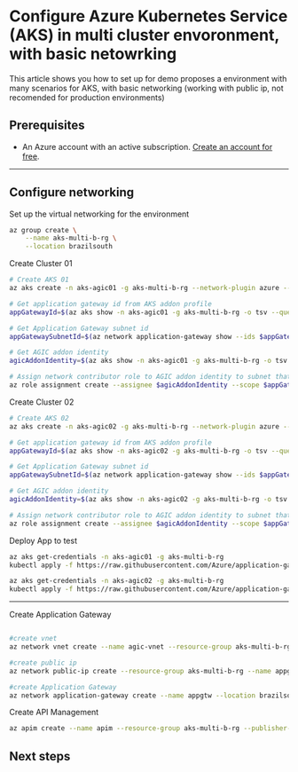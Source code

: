 

# Configure Azure Kubernetes Service (AKS) in multi cluster envoronment, with basic netowrking

This article shows you how to set up for demo proposes a environment with many scenarios for AKS, with basic networking (working with public ip, not recomended for production environments)


## Prerequisites

- An Azure account with an active subscription. [Create an account for free](https://azure.microsoft.com/free/?WT.mc_id=A261C142F).

---

## Configure networking

Set up the virtual networking for the environment

```bash
az group create \
    --name aks-multi-b-rg \
    --location brazilsouth
```
Create Cluster 01

```bash
# Create AKS 01
az aks create -n aks-agic01 -g aks-multi-b-rg --network-plugin azure --enable-managed-identity -a ingress-appgw --appgw-name agic01 --appgw-subnet-cidr "10.225.0.0/16" --generate-ssh-keys

# Get application gateway id from AKS addon profile
appGatewayId=$(az aks show -n aks-agic01 -g aks-multi-b-rg -o tsv --query "addonProfiles.ingressApplicationGateway.config.effectiveApplicationGatewayId")

# Get Application Gateway subnet id
appGatewaySubnetId=$(az network application-gateway show --ids $appGatewayId -o tsv --query "gatewayIPConfigurations[0].subnet.id")

# Get AGIC addon identity
agicAddonIdentity=$(az aks show -n aks-agic01 -g aks-multi-b-rg -o tsv --query "addonProfiles.ingressApplicationGateway.identity.clientId")

# Assign network contributor role to AGIC addon identity to subnet that contains the Application Gateway
az role assignment create --assignee $agicAddonIdentity --scope $appGatewaySubnetId --role "Network Contributor"

```
Create Cluster 02

```bash
# Create AKS 02
az aks create -n aks-agic02 -g aks-multi-b-rg --network-plugin azure --enable-managed-identity -a ingress-appgw --appgw-name agic02 --appgw-subnet-cidr "10.225.0.0/16" --generate-ssh-keys

# Get application gateway id from AKS addon profile
appGatewayId=$(az aks show -n aks-agic02 -g aks-multi-b-rg -o tsv --query "addonProfiles.ingressApplicationGateway.config.effectiveApplicationGatewayId")

# Get Application Gateway subnet id
appGatewaySubnetId=$(az network application-gateway show --ids $appGatewayId -o tsv --query "gatewayIPConfigurations[0].subnet.id")

# Get AGIC addon identity
agicAddonIdentity=$(az aks show -n aks-agic02 -g aks-multi-b-rg -o tsv --query "addonProfiles.ingressApplicationGateway.identity.clientId")

# Assign network contributor role to AGIC addon identity to subnet that contains the Application Gateway
az role assignment create --assignee $agicAddonIdentity --scope $appGatewaySubnetId --role "Network Contributor"
```

Deploy App to test

```bash
az aks get-credentials -n aks-agic01 -g aks-multi-b-rg
kubectl apply -f https://raw.githubusercontent.com/Azure/application-gateway-kubernetes-ingress/master/docs/examples/aspnetapp.yaml

az aks get-credentials -n aks-agic02 -g aks-multi-b-rg
kubectl apply -f https://raw.githubusercontent.com/Azure/application-gateway-kubernetes-ingress/master/docs/examples/aspnetapp.yaml

```
---


Create Application Gateway

```bash

#create vnet
az network vnet create --name agic-vnet --resource-group aks-multi-b-rg --location brazilsouth --address-prefix 10.21.0.0/16 --subnet-name appgtwsubnet --subnet-prefix 10.21.0.0/24

#create public ip
az network public-ip create --resource-group aks-multi-b-rg --name appgtw-pip --allocation-method Static --sku Standard

#create Application Gateway
az network application-gateway create --name appgtw --location brazilsouth --resource-group aks-multi-b-rg --capacity 2 --sku Standard_v2 --public-ip-address appgtw-pip --vnet-name agic-vnet --subnet appgtwsubnet --priority 100

```

Create API Management

```bash
az apim create --name apim --resource-group aks-multi-b-rg --publisher-name Contoso --publisher-email admin@contoso.com --no-wait 

```
## Next steps



